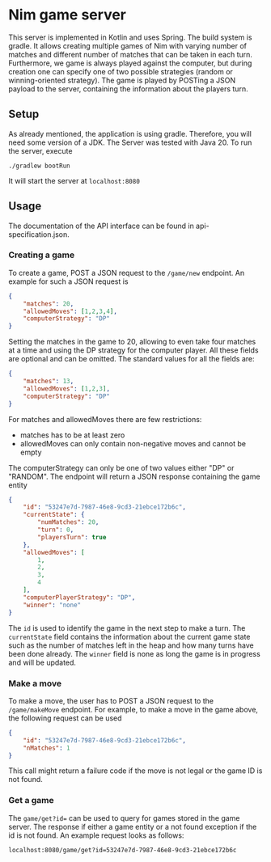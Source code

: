 # Nim game server

This server is implemented in Kotlin and uses Spring. The build system is gradle.
It allows creating multiple games of Nim with varying number of matches
and different number of matches that can be taken in each turn. Furthermore,
we game is always played against the computer, but during creation one can specify 
one of two possible strategies (random or winning-oriented strategy). The game is 
played by POSTing a JSON payload to the server, containing the information about
the players turn. 

## Setup

As already mentioned, the application is using gradle. Therefore, you will need some version of a
JDK. The Server was tested with Java 20. To run the server, 
execute 

```
./gradlew bootRun
```

It will start the server at `localhost:8080`

## Usage
The documentation of the API interface can be found in
api-specification.json.

### Creating a game
To create a game, POST a JSON request to the `/game/new` endpoint. An example
for such a JSON request is
```json
{
    "matches": 20,
    "allowedMoves": [1,2,3,4],
    "computerStrategy": "DP"
}
```

Setting the matches in the game to 20, allowing to even take four matches at a
time and using the DP strategy for the computer player. All these fields are optional
and can be omitted. The standard values for all the fields are:

```json
{
    "matches": 13,
    "allowedMoves": [1,2,3],
    "computerStrategy": "DP"
}
```

For matches and allowedMoves there are few restrictions:
- matches has to be at least zero
- allowedMoves can only contain non-negative moves and cannot be empty

The computerStrategy can only be one of two values either "DP" or "RANDOM".
The endpoint will return a JSON response containing the game entity

```json
{
    "id": "53247e7d-7987-46e8-9cd3-21ebce172b6c",
    "currentState": {
        "numMatches": 20,
        "turn": 0,
        "playersTurn": true
    },
    "allowedMoves": [
        1,
        2,
        3,
        4
    ],
    "computerPlayerStrategy": "DP",
    "winner": "none"
}
```

The `id` is used to identify the game in the next step to make a turn. The 
`currentState` field contains the information about the current game state such 
as the number of matches left in the heap and how many turns have been done already.
The `winner` field is none as long the game is in progress and will be updated.

### Make a move
To make a move, the user has to POST a JSON request to the `/game/makeMove` endpoint.
For example, to make a move in the game above, the following request can be used
```json
{
    "id": "53247e7d-7987-46e8-9cd3-21ebce172b6c",
    "nMatches": 1
}
```

This call might return a failure code if the move is not legal or the game ID 
is not found.

### Get a game
The `game/get?id=` can be used to query for games stored in the game server.
The response if either a game entity or a not found exception if the id is not
found. An example request looks as follows:
```
localhost:8080/game/get?id=53247e7d-7987-46e8-9cd3-21ebce172b6c
```
